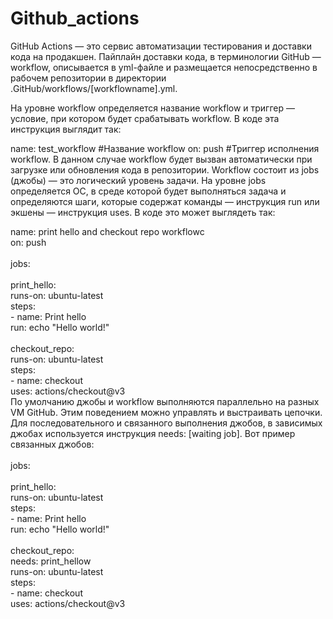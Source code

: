 # Github_actions

GitHub Actions — это сервис автоматизации тестирования и доставки кода на продакшен. Пайплайн доставки кода, в терминологии GitHub — workflow, описывается в yml-файле и размещается непосредственно в рабочем репозитории в директории .GitHub/workflows/[workflowname].yml.

На уровне workflow определяется название workflow и триггер — условие, при котором будет срабатывать workflow. В коде эта инструкция выглядит так:

name: test_workflow #Название workflow
on: push #Триггер исполнения workflow. 
В данном случае workflow будет вызван автоматически при загрузке или обновления кода в репозитории.
Workflow состоит из jobs (джобы) — это логический уровень задачи. 
На уровне jobs определяется ОС, в среде которой будет выполняться задача и определяются шаги, которые содержат команды — инструкция run или экшены — инструкция uses. 
В коде это может выглядеть так:

name: print hello and checkout repo workflowc <br />
on: push <br />
<br />
jobs: <br />
<br />
  print_hello:<br />
    runs-on: ubuntu-latest<br />
    steps:<br />
      - name: Print hello<br />
        run: echo "Hello world!"<br />
<br />
  checkout_repo:<br />
    runs-on: ubuntu-latest<br />
    steps:<br />
      - name: checkout<br />
        uses: actions/checkout@v3<br />
По умолчанию джобы и workflow выполняются параллельно на разных VM GitHub. Этим поведением можно управлять и выстраивать цепочки. Для последовательного и связанного выполнения джобов, 
в зависимых джобах используется инструкция needs: [waiting job]. 
Вот пример связанных джобов:<br />
<br />
jobs:<br />
<br />
  print_hello:<br />
    runs-on: ubuntu-latest<br />
    steps:<br />
      - name: Print hello<br />
        run: echo "Hello world!"<br />
<br />
  checkout_repo:<br />
    needs: print_hellow<br />
    runs-on: ubuntu-latest<br />
    steps:<br />
      - name: checkout<br />
        uses: actions/checkout@v3